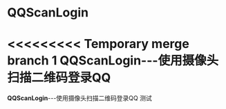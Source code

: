 # QQScanLogin
<<<<<<<<< Temporary merge branch 1
QQScanLogin---使用摄像头扫描二维码登录QQ
=========
**QQScanLogin**---使用摄像头扫描二维码登录QQ
测试